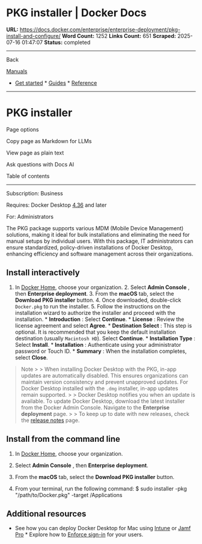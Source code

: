 # PKG installer | Docker Docs

**URL:** https://docs.docker.com/enterprise/enterprise-deployment/pkg-install-and-configure/
**Word Count:** 1252
**Links Count:** 651
**Scraped:** 2025-07-16 01:47:07
**Status:** completed

---

Back

[Manuals](https://docs.docker.com/manuals/)

  * [Get started](https://docs.docker.com/get-started/)   * [Guides](https://docs.docker.com/guides/)   * [Reference](https://docs.docker.com/reference/)

* * *

# PKG installer

Page options

Copy page as Markdown for LLMs

View page as plain text

Ask questions with Docs AI

Table of contents

* * *

Subscription: Business

Requires: Docker Desktop [4.36](https://docs.docker.com/desktop/release-notes/#4360) and later

For: Administrators

The PKG package supports various MDM \(Mobile Device Management\) solutions, making it ideal for bulk installations and eliminating the need for manual setups by individual users. With this package, IT administrators can ensure standardized, policy-driven installations of Docker Desktop, enhancing efficiency and software management across their organizations.

## Install interactively

  1. In [Docker Home](http://app.docker.com), choose your organization.   2. Select **Admin Console** , then **Enterprise deployment**.   3. From the **macOS** tab, select the **Download PKG installer** button.   4. Once downloaded, double-click `Docker.pkg` to run the installer.   5. Follow the instructions on the installation wizard to authorize the installer and proceed with the installation.      * **Introduction** : Select **Continue**.      * **License** : Review the license agreement and select **Agree**.      * **Destination Select** : This step is optional. It is recommended that you keep the default installation destination \(usually `Macintosh HD`\). Select **Continue**.      * **Installation Type** : Select **Install**.      * **Installation** : Authenticate using your administrator password or Touch ID.      * **Summary** : When the installation completes, select **Close**.

> Note >  > When installing Docker Desktop with the PKG, in-app updates are automatically disabled. This ensures organizations can maintain version consistency and prevent unapproved updates. For Docker Desktop installed with the `.dmg` installer, in-app updates remain supported. >  > Docker Desktop notifies you when an update is available. To update Docker Desktop, download the latest installer from the Docker Admin Console. Navigate to the **Enterprise deployment** page. >  > To keep up to date with new releases, check the [release notes](https://docs.docker.com/desktop/release-notes/) page.

## Install from the command line

  1. In [Docker Home](http://app.docker.com), choose your organization.

  2. Select **Admin Console** , then **Enterprise deployment**.

  3. From the **macOS** tab, select the **Download PKG installer** button.

  4. From your terminal, run the following command:                    $ sudo installer -pkg "/path/to/Docker.pkg" -target /Applications          

## Additional resources

  * See how you can deploy Docker Desktop for Mac using [Intune](https://docs.docker.com/enterprise/enterprise-deployment/use-intune/) or [Jamf Pro](https://docs.docker.com/enterprise/enterprise-deployment/use-jamf-pro/)   * Explore how to [Enforce sign-in](https://docs.docker.com/enterprise/security/enforce-sign-in/methods/#plist-method-mac-only) for your users.